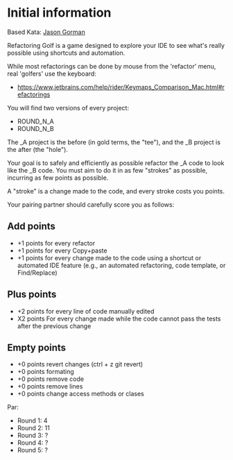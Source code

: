 # Initial information
Based Kata: 
[Jason Gorman](http://codemanship.co.uk/parlezuml/blog/?postid=1360)

Refactoring Golf is a game designed to explore your IDE to see what's really possible using shortcuts and automation.

While most refactorings can be done by mouse from the 'refactor' menu, real 'golfers' use the keyboard:
- https://www.jetbrains.com/help/rider/Keymaps_Comparison_Mac.html#refactorings

You will find two versions of every project:
- ROUND_N_A
- ROUND_N_B

The _A project is the before (in gold terms, the "tee"), and the _B project is the after (the "hole").

Your goal is to safely and efficiently as possible refactor the _A code to look like the _B code. You must aim to do it in as few "strokes" as possible, incurring as few points as possible.

A "stroke" is a change made to the code, and every stroke costs you points.

Your pairing partner should carefully score you as follows:

## Add points
- +1 points for every refactor
- +1 points for every Copy+paste
- +1 points for every change made to the code using a shortcut or automated IDE feature (e.g., an automated refactoring, code template, or Find/Replace)

## Plus points
- +2 points for every line of code manually edited
- X2 points For every change made while the code cannot pass the tests after the previous change

## Empty points
- +0 points revert changes (ctrl + z git revert)
- +0 points formating
- +0 points remove code
- +0 points remove lines
- +0 points change access methods or clases

Par:
- Round 1: 4
- Round 2: 11
- Round 3: ?
- Round 4: ?
- Round 5: ?
